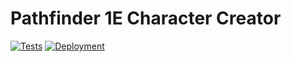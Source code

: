 # Pathfinder 1E Character Creator

[![Tests](https://github.com/jakob-hendrix/pathfinder-gen/actions/workflows/dotnet-core-test.yml/badge.svg)](https://github.com/jakob-hendrix/pathfinder-gen/actions/workflows/dotnet-core-test.yml)
[![Deployment](https://github.com/jakob-hendrix/pathfinder-gen/actions/workflows/dotnet-core-deploy.yml/badge.svg?branch=master)](https://github.com/jakob-hendrix/pathfinder-gen/actions/workflows/dotnet-core-deploy.yml)
